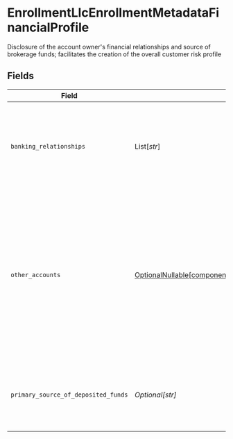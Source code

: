 # EnrollmentLlcEnrollmentMetadataFinancialProfile

Disclosure of the account owner's financial relationships and source of brokerage funds; facilitates the creation of the overall customer risk profile


## Fields

| Field                                                                                                                                                                          | Type                                                                                                                                                                           | Required                                                                                                                                                                       | Description                                                                                                                                                                    | Example                                                                                                                                                                        |
| ------------------------------------------------------------------------------------------------------------------------------------------------------------------------------ | ------------------------------------------------------------------------------------------------------------------------------------------------------------------------------ | ------------------------------------------------------------------------------------------------------------------------------------------------------------------------------ | ------------------------------------------------------------------------------------------------------------------------------------------------------------------------------ | ------------------------------------------------------------------------------------------------------------------------------------------------------------------------------ |
| `banking_relationships`                                                                                                                                                        | List[*str*]                                                                                                                                                                    | :heavy_minus_sign:                                                                                                                                                             | Bank names with whom the entity maintains a relationship with (e.g., accounts held with the bank)                                                                              |                                                                                                                                                                                |
| `other_accounts`                                                                                                                                                               | [OptionalNullable[components.EnrollmentLlcEnrollmentMetadataOtherAccounts]](../../models/components/enrollmentllcenrollmentmetadataotheraccounts.md)                           | :heavy_minus_sign:                                                                                                                                                             | A customer-disclosed list of other Apex-held accounts owned by the Entity applicant at the time of this account's application; expressed as zero, one, or many account numbers |                                                                                                                                                                                |
| `primary_source_of_deposited_funds`                                                                                                                                            | *Optional[str]*                                                                                                                                                                | :heavy_minus_sign:                                                                                                                                                             | The primary source of funds that will be deposited to this account                                                                                                             | Corporate Income                                                                                                                                                               |